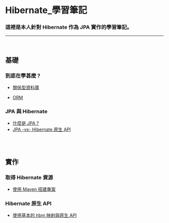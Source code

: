 # Hibernate_學習筆記


### 這裡是本人針對 Hibernate 作為 JPA 實作的學習筆記。



---------------------------------------------

<br>

## 基礎


### 到底在學甚麼 ?

* [關係型資料庫](./NOTE/關係型資料庫.md)

* [ORM](./NOTE/ORM.md)


### JPA 與 Hibernate

* [什麼是 JPA ?](./NOTE/什麼是_JPA.md)
* [JPA -vs- Hibernate 原生 API](./NOTE/JPA_vs_Hibernate_原生_API.md)

<br>
<br>

## 實作

### 取得 Hibernate 資源

* [使用 Maven 搭建專案](./NOTE/使用_Maven_搭建專案.md)

### Hibernate 原生 API
    
* [使用基本的 hbm 映射與原生 API](./NOTE/使用基本的_hbm_映射與原生_API.md)